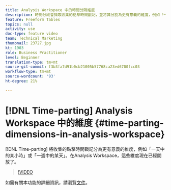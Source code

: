 ```yaml
---
title: Analysis Workspace 中的時間分隔維度
description: 時間分段會擷取收集的點擊時間戳記，並將其分割為更有意義的維度，例如「一天中的某小時」或「一週中的某天」。 在Analysis Workspace，這些維度現在已經開放了。
feature: Freeform Tables
topics: null
activity: use
doc-type: feature video
team: Technical Marketing
thumbnail: 23727.jpg
kt: 1903
role: Business Practitioner
level: Beginner
translation-type: tm+mt
source-git-commit: f3b3fa7d91b0cb21005b57768ca23ed6700fcc03
workflow-type: tm+mt
source-wordcount: '93'
ht-degree: 21%

---
```



# [!DNL Time-parting] Analysis Workspace 中的維度 {#time-parting-dimensions-in-analysis-workspace}

[!DNL Time-parting] 將收集的點擊時間戳記分為更有意義的維度，例如「一天中的某小時」或「一週中的某天」。在Analysis Workspace，這些維度現在已經開放了。

>[!VIDEO](https://video.tv.adobe.com/v/23727/?quality=12)

如需有關本功能的詳細資訊，請瀏覽[文件](https://marketing.adobe.com/resources/help/en_US/analytics/analysis-workspace/time-parting-dimensions.html)。
